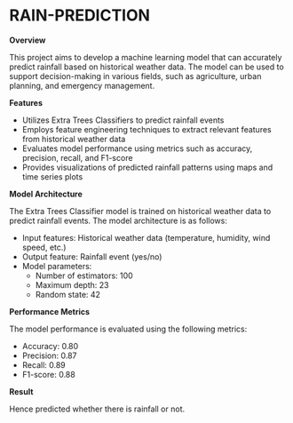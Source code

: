 # RAIN-PREDICTION

**Overview**

This project aims to develop a machine learning model that can accurately predict rainfall based on historical weather data. The model can be used to support decision-making in various fields, such as agriculture, urban planning, and emergency management.

**Features**

- Utilizes Extra Trees Classifiers to predict rainfall events
- Employs feature engineering techniques to extract relevant features from historical weather data
- Evaluates model performance using metrics such as accuracy, precision, recall, and F1-score
- Provides visualizations of predicted rainfall patterns using maps and time series plots

 **Model Architecture**
 
The Extra Trees Classifier model is trained on historical weather data to predict rainfall events. The model architecture is as follows:

- Input features: Historical weather data (temperature, humidity, wind speed, etc.)
- Output feature: Rainfall event (yes/no)
- Model parameters:
    - Number of estimators: 100
    - Maximum depth: 23
    - Random state: 42

 **Performance Metrics**
  
The model performance is evaluated using the following metrics:

- Accuracy: 0.80
- Precision: 0.87
- Recall: 0.89
- F1-score: 0.88

 **Result**
 
Hence predicted whether there is rainfall or not.



